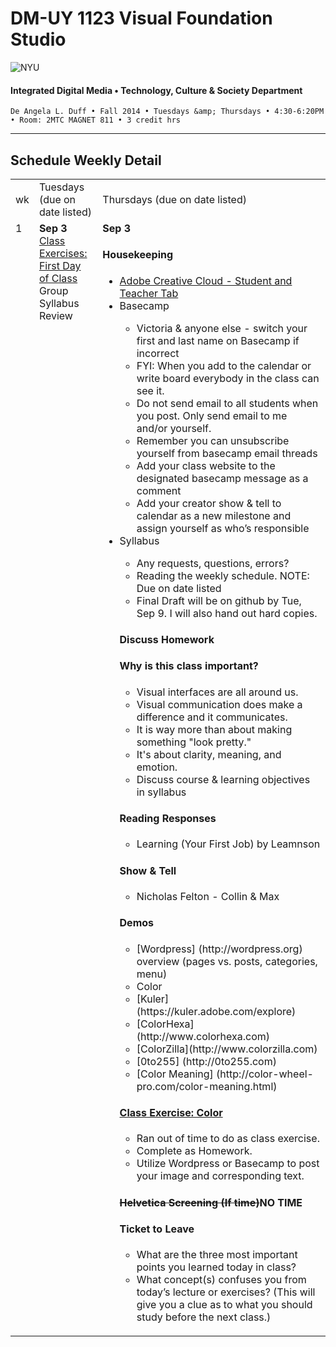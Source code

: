 # DM-UY 1123 Visual Foundation Studio

![NYU](http://ws2.polishedsolid.com/de/nyu_soe_logo.png)
#### Integrated Digital Media • Technology, Culture &amp; Society Department

    De Angela L. Duff • Fall 2014 • Tuesdays &amp; Thursdays • 4:30-6:20PM • Room: 2MTC MAGNET 811 • 3 credit hrs

---

## Schedule Weekly Detail

<table>
<tr>
<td>wk</td>
<td>Tuesdays (due on date listed)</td>
<td>Thursdays (due on date listed)</td>
</tr>
<tr>
<td valign="top">1</td>
<td valign="top"><strong>Sep 3</strong><br>
<a href="class_exercises/dm3193_class_exercise_first_day">Class Exercises: First Day of Class</a><br>Group Syllabus Review</td>
<td valign="top"><strong>Sep 3</strong><br>
<h4>Housekeeping</h4>
<ul>
<li><a href="https://creative.adobe.com/plans" target="_blank">Adobe Creative Cloud - Student and Teacher Tab</a></li>
<li> Basecamp</li>
     <uL>
     <li>Victoria &amp; anyone else - switch your first and last name on Basecamp if incorrect</li>
     <li>FYI: When you add to the calendar or write board everybody in the class can see it.</li>
     <li>Do not send email to all students when you post. Only send email to me and/or yourself.</li>
     <li>Remember you can unsubscribe yourself from basecamp email threads </li>
     <li>Add your class website to the designated basecamp message as a comment</li>
     <li>Add your creator show &amp; tell to calendar as a new milestone and assign yourself as who’s responsible</li>
     </uL>
<li> Syllabus</li>
<ul>
 <li>Any requests, questions, errors?</li>
 <li>Reading the weekly schedule. NOTE: Due on date listed</li>
 <li>Final Draft will be on github by Tue, Sep 9. I will also hand out hard copies.</li>
</ul>

<h4>Discuss Homework</h4>

<h4>Why is this class important?</h4>
<ul>
<li> Visual interfaces are all around us. </li>
<li> Visual communication does make a difference and it communicates.</li>
<li> It is way more than about making something "look pretty."</li>
<li> It's about clarity, meaning, and emotion.</li>
<li> Discuss course &amp; learning objectives in syllabus</li>
</ul>

<h4>Reading Responses</h4>
<ul>
<li> Learning (Your First Job) by Leamnson</li>
</ul>

<h4>Show &amp; Tell</h4>
<ul>
<li> Nicholas Felton - Collin &amp; Max</li>
</ul>

<h4>Demos</h4>
<ul>
<li> [Wordpress] (http://wordpress.org) overview (pages vs. posts, categories, menu)</li>
<li> Color</li>
  <li> [Kuler] (https://kuler.adobe.com/explore)</li>
  <li> [ColorHexa](http://www.colorhexa.com)</li>
  <li> [ColorZilla](http://www.colorzilla.com)</li>
  <li> [0to255] (http://0to255.com)</li>
  <li> [Color Meaning] (http://color-wheel-pro.com/color-meaning.html)</li>
 </ul>

<h4><a href="../class_exercises/dm3193_class_exercise_color.md">Class Exercise: Color</a></h4>
<ul>
<li> Ran out of time to do as class exercise. </li>
<li> Complete as Homework.</li>
<li> Utilize Wordpress or Basecamp to post your image and corresponding text.</li>
</ul>

<h4><s>Helvetica Screening (If time)</s>NO TIME</h4>

<h4>Ticket to Leave</h4>
<ul>
<li> What are the three most important points you learned today in class? </li>
<li> What concept(s) confuses you from today’s lecture or exercises? (This will give you a clue as to what you should study before the next class.)</li>
</ul></td>
</tr>
</table>










